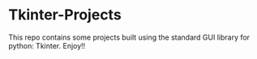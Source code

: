 # Tkinter-Projects
This repo contains some projects built using the standard GUI library for python: Tkinter. Enjoy!!
